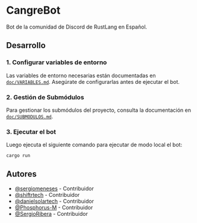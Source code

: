 # CangreBot

Bot de la comunidad de Discord de RustLang en Español.

## Desarrollo

### 1. Configurar variables de entorno

Las variables de entorno necesarias están documentadas en [`doc/VARIABLES.md`](doc/VARIABLES.md). Asegúrate de configurarlas antes de ejecutar el bot.

### 2. Gestión de Submódulos

Para gestionar los submódulos del proyecto, consulta la documentación en [`doc/SUBMODULOS.md`](doc/SUBMODULOS.md).

### 3. Ejecutar el bot

Luego ejecuta el siguiente comando para ejecutar de modo local el bot:
```bash
cargo run
```

## Autores

-   [@sergiomeneses](https://github.com/sergiomeneses) - Contribuidor
-   [@shiftrtech](https://github.com/shiftrtech) - Contribuidor
-   [@danielsolartech](https://github.com/danielsolartech) - Contribuidor
-   [@Phosphorus-M](https://github.com/Phosphorus-M) - Contribuidor
-   [@SergioRibera](https://github.com/SergioRibera) - Contribuidor
